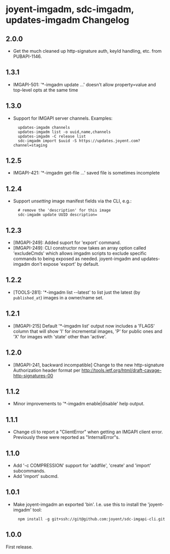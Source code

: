 <!--
    This Source Code Form is subject to the terms of the Mozilla Public
    License, v. 2.0. If a copy of the MPL was not distributed with this
    file, You can obtain one at http://mozilla.org/MPL/2.0/.
-->

<!--
    Copyright (c) 2014, Joyent, Inc.
-->

# joyent-imgadm, sdc-imgadm, updates-imgadm Changelog

## 2.0.0

- Get the much cleaned up http-signature auth, keyId handling, etc. from PUBAPI-1146.

## 1.3.1

- IMGAPI-501: '*-imgadm update ...' doesn't allow property=value and top-level opts at the same time

## 1.3.0

- Support for IMGAPI server channels. Examples:

        updates-imgadm channels
        updates-imgadm list -o uuid,name,channels
        updates-imgadm -C release list
        sdc-imgadm import $uuid -S https://updates.joyent.com?channel=staging

## 1.2.5

- IMGAPI-421: '*-imgadm get-file ...' saved file is sometimes incomplete

## 1.2.4

- Support *unsetting* image manifest fields via the CLI, e.g.:

        # remove the 'description' for this image
        sdc-imgadm update UUID description=

## 1.2.3

- [IMGAPI-249]: Added suport for 'export' command.
- [IMGAPI-249]: CLI constructor now takes an array option called 'excludeCmds'
  which allows imgadm scripts to exclude specific commands to being exposed as
  needed. joyent-imgadm and updates-imgadm don't expose 'export' by default.

## 1.2.2

- [TOOLS-281]: '*-imgadm list --latest' to list just the latest (by `published_at`) images
  in a owner/name set.

## 1.2.1

- [IMGAPI-215] Default '*-imgadm list' output now includes a 'FLAGS'
  column that will show 'I' for incremental images, 'P' for public
  ones and 'X' for images with 'state' other than 'active'.

## 1.2.0

- [IMGAPI-241, backward incompatible] Change to the new http-signature
  Authorization header format per
  <http://tools.ietf.org/html/draft-cavage-http-signatures-00>

## 1.1.2

- Minor improvements to '*-imgadm enable|disable' help output.

## 1.1.1

- Change cli to report a "ClientError" when getting an IMGAPI client error.
  Previously these were reported as "InternalError"s.


## 1.1.0

- Add '-c COMPRESSION' support for 'addfile', 'create' and 'import'
  subcommands.
- Add 'import' subcmd.


## 1.0.1

- Make joyent-imgadm an exported 'bin'. I.e. use this to install the
  'joyent-imgadm' tool:

        npm install -g git+ssh://git@github.com:joyent/sdc-imgapi-cli.git

## 1.0.0

First release.
